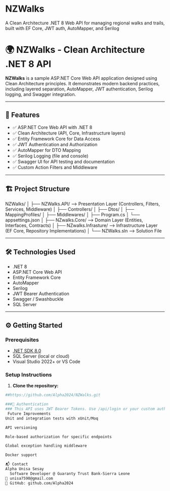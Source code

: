 # NZWalks

A Clean Architecture .NET 8 Web API for managing regional walks and trails, built with EF Core, JWT auth, AutoMapper, and Serilog

# 🌍 NZWalks - Clean Architecture .NET 8 API

**NZWalks** is a sample ASP.NET Core Web API application designed using Clean Architecture principles. It demonstrates modern backend practices, including layered separation, AutoMapper, JWT authentication, Serilog logging, and Swagger integration.

---

## 🚀 Features

- ✅ ASP.NET Core Web API with .NET 8
- ✅ Clean Architecture (API, Core, Infrastructure layers)
- ✅ Entity Framework Core for Data Access
- ✅ JWT Authentication and Authorization
- ✅ AutoMapper for DTO Mapping
- ✅ Serilog Logging (file and console)
- ✅ Swagger UI for API testing and documentation
- ✅ Custom Action Filters and Middleware

---

## 🏗️ Project Structure

NZWalks/
│
├── NZWalks.API/ --> Presentation Layer (Controllers, Filters, Services, Middleware)
│ ├── Controllers/
│ ├── Dtos/
│ ├── MappingProfiles/
│ ├── Middlewares/
│ ├── Program.cs
│ └── appsettings.json
│
├── NZwalks.Core/ --> Domain Layer (Entities, Interfaces, Contracts)
│
├── NZwalks.Infrasture/ --> Infrastructure Layer (EF Core, Repository Implementations)
│
└── NZWalks.sln --> Solution File

---

## 🛠️ Technologies Used

- .NET 8
- ASP.NET Core Web API
- Entity Framework Core
- AutoMapper
- Serilog
- JWT Bearer Authentication
- Swagger / Swashbuckle
- SQL Server

---

## ⚙️ Getting Started

### Prerequisites

- [.NET SDK 8.0](https://dotnet.microsoft.com/en-us/download/dotnet/8.0)
- SQL Server (local or cloud)
- Visual Studio 2022+ or VS Code

### Setup Instructions

1. **Clone the repository:**

```bash
##https://github.com/Alpha2024/NZWalks.git

###🔐 Authentication
### This API uses JWT Bearer Tokens. Use /api/login or your custom authentication route to generate a token, then add it to Swagger under Authorize.
 Future Improvements
Unit and integration tests with xUnit/Moq

API versioning

Role-based authorization for specific endpoints

Global exception handling middleware

Docker support

📬 Contact
Alpha Unisa Sesay
  Software Developer @ Guaranty Trust Bank-Sierra Leone
📧 unisa7590@gmail.com
🔗 GitHub: github.com/Alpha2024
```
